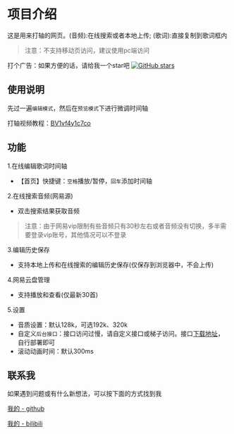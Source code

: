<h1 id="项目介绍">项目介绍</h1>
<p>这是用来打轴的网页。(音频):在线搜索或者本地上传; (歌词):直接复制到歌词框内</p>
<blockquote>
<p>注意：不支持移动页访问，建议使用pc端访问</p>
</blockquote>
<p>打个广告：如果方便的话，请给我一个star吧 <a href="https://github.com/chenmijiang/cplay"><img src="https://img.shields.io/github/stars/chenmijiang/cplay.svg?style=plastic&label=Stars" alt="GitHub stars"></a></p>
<h2 id="使用说明">使用说明</h2>
<p>先过一遍<code>编辑模式</code>，然后在<code>预览模式</code>下进行微调时间轴</p>
<p>打轴视频教程：<a href="https://www.bilibili.com/video/BV1vf4y1c7co">BV1vf4y1c7co</a></p>
<h2 id="功能">功能</h2>
<p>1.在线编辑歌词时间轴</p>
<ul>
<li>【首页】快捷键：<code>空格</code>播放/暂停，<code>回车</code>添加时间轴</li>
</ul>
<p>2.在线搜索音频(网易源)</p>
<ul>
<li>双击搜索结果获取音频</li>
</ul>
<blockquote>
<p>注意：由于网易vip限制有些音频只有30秒左右或者音频没有切换，多半需要登录vip账号，其他情况可以不登录</p>
</blockquote>
<p>3.编辑历史保存</p>
<ul>
<li>支持本地上传和在线搜索的编辑历史保存(仅保存到浏览器中，不会上传)</li>
</ul>
<p>4.网易云盘管理</p>
<ul>
<li>支持播放和查看(仅最新30首)</li>
</ul>
<p>5.设置</p>
<ul>
<li>音质设置：默认128k，可选192k、320k</li>
<li>自定义<code>后台接口</code>：接口访问过慢，请自定义接口或梯子访问。接口<a href="https://github.com/Binaryify/NeteaseCloudMusicApi">下载地址</a>，自行部署即可</li>
<li>滚动动画时间：默认300ms</li>
</ul>
<h2 id="联系我">联系我</h2>
<p>如果遇到问题或有什么新想法，可以按下面的方式找到我</p>
<p><a href="https://github.com/chenmijiang">我的 - github</a></p>
<p><a href="https://space.bilibili.com/442642038">我的 - bilibili</a></p>

